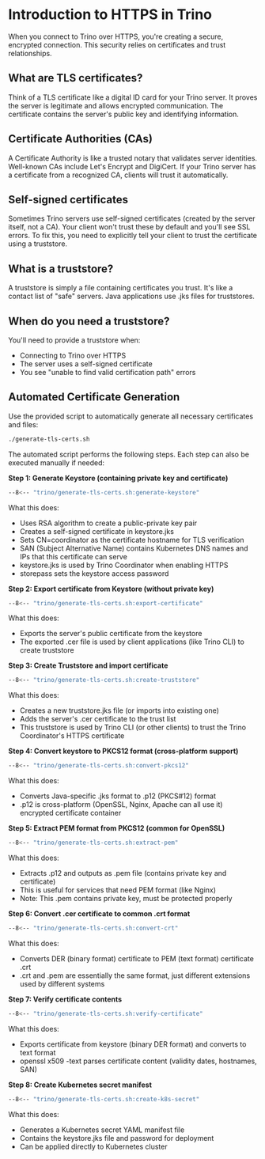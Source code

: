 # Introduction to HTTPS in Trino

When you connect to Trino over HTTPS, you're creating a secure, encrypted connection. This security relies on certificates and trust relationships.

## What are TLS certificates?

Think of a TLS certificate like a digital ID card for your Trino server. It proves the server is legitimate and allows encrypted communication. The certificate contains the server's public key and identifying information.

## Certificate Authorities (CAs)

A Certificate Authority is like a trusted notary that validates server identities. Well-known CAs include Let's Encrypt and DigiCert. If your Trino server has a certificate from a recognized CA, clients will trust it automatically.

## Self-signed certificates

Sometimes Trino servers use self-signed certificates (created by the server itself, not a CA). Your client won't trust these by default and you'll see SSL errors. To fix this, you need to explicitly tell your client to trust the certificate using a truststore.

## What is a truststore?

A truststore is simply a file containing certificates you trust. It's like a contact list of "safe" servers. Java applications use .jks files for truststores.

## When do you need a truststore?

You'll need to provide a truststore when:

- Connecting to Trino over HTTPS
- The server uses a self-signed certificate
- You see "unable to find valid certification path" errors

## Automated Certificate Generation

Use the provided script to automatically generate all necessary certificates and files:

```bash
./generate-tls-certs.sh
```

The automated script performs the following steps. Each step can also be executed manually if needed:

**Step 1: Generate Keystore (containing private key and certificate)**

```bash
--8<-- "trino/generate-tls-certs.sh:generate-keystore"
```

What this does:

- Uses RSA algorithm to create a public-private key pair
- Creates a self-signed certificate in keystore.jks
- Sets CN=coordinator as the certificate hostname for TLS verification
- SAN (Subject Alternative Name) contains Kubernetes DNS names and IPs that this certificate can serve
- keystore.jks is used by Trino Coordinator when enabling HTTPS
- storepass sets the keystore access password

**Step 2: Export certificate from Keystore (without private key)**

```bash
--8<-- "trino/generate-tls-certs.sh:export-certificate"
```

What this does:

- Exports the server's public certificate from the keystore
- The exported .cer file is used by client applications (like Trino CLI) to create truststore

**Step 3: Create Truststore and import certificate**

```bash
--8<-- "trino/generate-tls-certs.sh:create-truststore"
```

What this does:

- Creates a new truststore.jks file (or imports into existing one)
- Adds the server's .cer certificate to the trust list
- This truststore is used by Trino CLI (or other clients) to trust the Trino Coordinator's HTTPS certificate

**Step 4: Convert keystore to PKCS12 format (cross-platform support)**

```bash
--8<-- "trino/generate-tls-certs.sh:convert-pkcs12"
```

What this does:

- Converts Java-specific .jks format to .p12 (PKCS#12) format
- .p12 is cross-platform (OpenSSL, Nginx, Apache can all use it) encrypted certificate container

**Step 5: Extract PEM format from PKCS12 (common for OpenSSL)**

```bash
--8<-- "trino/generate-tls-certs.sh:extract-pem"
```

What this does:

- Extracts .p12 and outputs as .pem file (contains private key and certificate)
- This is useful for services that need PEM format (like Nginx)
- Note: This .pem contains private key, must be protected properly

**Step 6: Convert .cer certificate to common .crt format**

```bash
--8<-- "trino/generate-tls-certs.sh:convert-crt"
```

What this does:

- Converts DER (binary format) certificate to PEM (text format) certificate .crt
- .crt and .pem are essentially the same format, just different extensions used by different systems

**Step 7: Verify certificate contents**

```bash
--8<-- "trino/generate-tls-certs.sh:verify-certificate"
```

What this does:

- Exports certificate from keystore (binary DER format) and converts to text format
- openssl x509 -text parses certificate content (validity dates, hostnames, SAN)

**Step 8: Create Kubernetes secret manifest**

```bash
--8<-- "trino/generate-tls-certs.sh:create-k8s-secret"
```

What this does:

- Generates a Kubernetes secret YAML manifest file
- Contains the keystore.jks file and password for deployment
- Can be applied directly to Kubernetes cluster
